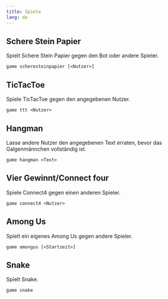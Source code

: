 ```yaml
---
title: Spiele
lang: de
---
```


## Schere Stein Papier

Spielt Schere Stein Papier gegen den Bot oder andere Spieler.

`game scheresteinpapier [<Nutzer>]`

## TicTacToe

Spiele TicTacToe gegen den angegebenen Nutzer.

`game ttt <Nutzer>`

## Hangman

Lasse andere Nutzer den angegebenen Text erraten, bevor das Galgenmännchen vollständig ist.

`game hangman <Text>`

## Vier Gewinnt/Connect four

Spiele Connect4 gegen einen anderen Spieler.

`game connect4 <Nutzer>`

## Among Us

Spielt ein eigenes Among Us gegen andere Spieler.

`game amongus [<Startzeit>]`

## Snake

Spielt Snake.

`game snake`
